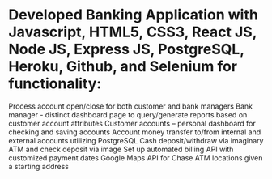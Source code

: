 


# Developed Banking Application with Javascript, HTML5, CSS3, React JS, Node JS, Express JS, PostgreSQL, Heroku, Github, and Selenium for functionality: 
Process account open/close for both customer and bank managers
Bank manager - distinct dashboard page to query/generate reports based on customer account attributes
Customer accounts – personal dashboard for checking and saving accounts 
Account money transfer to/from internal and external accounts utilizing PostgreSQL
Cash deposit/withdraw via imaginary ATM and check deposit via image 
Set up automated billing API with customized payment dates 
Google Maps API for Chase ATM locations given a starting address 

